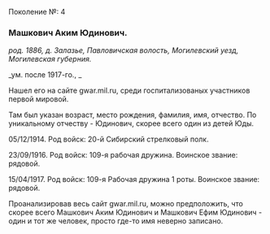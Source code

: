Поколение №: 4

### Машкович Аким Юдинович.

_род. 1886, д. Залазье, Павловичская волость, Могилевский уезд, Могилевская губерния._

_ум. после 1917-го., _

Нашел его на сайте gwar.mil.ru, среди госпитализованых участников первой мировой.

Там был указан возраст, место рождения, фамилия, имя, отчество. По уникальному отчеству - Юдинович, скорее всего один из детей Юды.

05/12/1914. Род войск: 20-й Сибирский стрелковый полк. 

23/09/1916. Род войск: 109-я рабочая дружина. Воинское звание: рядовой. 

15/04/1917. Род войск: 109-я Рабочая дружина 1 роты. Воинское звание: рядовой. 


Проанализировав весь сайт gwar.mil.ru, можно предположить, что скорее всего Машкович Аким Юдинович и Машкович Ефим Юдинович - один и тот же человек, просто где-то имя неверно записано.
        
